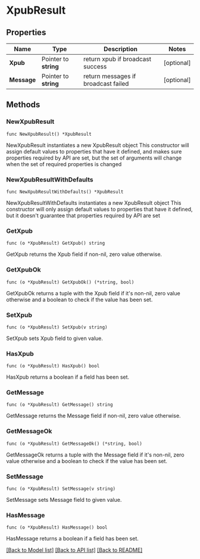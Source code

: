# XpubResult

## Properties

Name | Type | Description | Notes
------------ | ------------- | ------------- | -------------
**Xpub** | Pointer to **string** | return xpub if broadcast success | [optional] 
**Message** | Pointer to **string** | return messages if broadcast failed | [optional] 

## Methods

### NewXpubResult

`func NewXpubResult() *XpubResult`

NewXpubResult instantiates a new XpubResult object
This constructor will assign default values to properties that have it defined,
and makes sure properties required by API are set, but the set of arguments
will change when the set of required properties is changed

### NewXpubResultWithDefaults

`func NewXpubResultWithDefaults() *XpubResult`

NewXpubResultWithDefaults instantiates a new XpubResult object
This constructor will only assign default values to properties that have it defined,
but it doesn't guarantee that properties required by API are set

### GetXpub

`func (o *XpubResult) GetXpub() string`

GetXpub returns the Xpub field if non-nil, zero value otherwise.

### GetXpubOk

`func (o *XpubResult) GetXpubOk() (*string, bool)`

GetXpubOk returns a tuple with the Xpub field if it's non-nil, zero value otherwise
and a boolean to check if the value has been set.

### SetXpub

`func (o *XpubResult) SetXpub(v string)`

SetXpub sets Xpub field to given value.

### HasXpub

`func (o *XpubResult) HasXpub() bool`

HasXpub returns a boolean if a field has been set.

### GetMessage

`func (o *XpubResult) GetMessage() string`

GetMessage returns the Message field if non-nil, zero value otherwise.

### GetMessageOk

`func (o *XpubResult) GetMessageOk() (*string, bool)`

GetMessageOk returns a tuple with the Message field if it's non-nil, zero value otherwise
and a boolean to check if the value has been set.

### SetMessage

`func (o *XpubResult) SetMessage(v string)`

SetMessage sets Message field to given value.

### HasMessage

`func (o *XpubResult) HasMessage() bool`

HasMessage returns a boolean if a field has been set.


[[Back to Model list]](../README.md#documentation-for-models) [[Back to API list]](../README.md#documentation-for-api-endpoints) [[Back to README]](../README.md)



